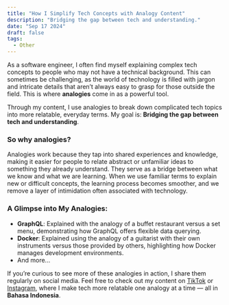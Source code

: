 ```yaml
---
title: "How I Simplify Tech Concepts with Analogy Content"
description: "Bridging the gap between tech and understanding."
date: "Sep 17 2024"
draft: false
tags:
  - Other
---
```


As a software engineer, I often find myself explaining complex tech concepts to people who may not have a technical background. This can sometimes be challenging, as the world of technology is filled with jargon and intricate details that aren’t always easy to grasp for those outside the field. This is where **analogies** come in as a powerful tool.

Through my content, I use analogies to break down complicated tech topics into more relatable, everyday terms. My goal is: **Bridging the gap between tech and understanding**.

### So why analogies?

Analogies work because they tap into shared experiences and knowledge, making it easier for people to relate abstract or unfamiliar ideas to something they already understand. They serve as a bridge between what we know and what we are learning. When we use familiar terms to explain new or difficult concepts, the learning process becomes smoother, and we remove a layer of intimidation often associated with technology.

### A Glimpse into My Analogies:

- **GraphQL**: Explained with the analogy of a buffet restaurant versus a set menu, demonstrating how GraphQL offers flexible data querying.
- **Docker**: Explained using the analogy of a guitarist with their own instruments versus those provided by others, highlighting how Docker manages development environments.
- And more...

If you’re curious to see more of these analogies in action, I share them regularly on social media. Feel free to check out my content on [TikTok](https://www.tiktok.com/@kodeanalogi) or [Instagram](https://www.instagram.com/kodeanalogi/), where I make tech more relatable one analogy at a time — all in **Bahasa Indonesia**.
